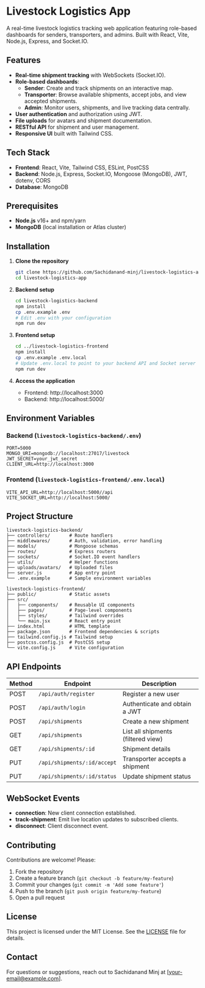 # Livestock Logistics App

A real-time livestock logistics tracking web application featuring role-based dashboards for senders, transporters, and admins. Built with React, Vite, Node.js, Express, and Socket.IO.

## Features

- **Real-time shipment tracking** with WebSockets (Socket.IO).
- **Role-based dashboards**:
  - **Sender**: Create and track shipments on an interactive map.
  - **Transporter**: Browse available shipments, accept jobs, and view accepted shipments.
  - **Admin**: Monitor users, shipments, and live tracking data centrally.
- **User authentication** and authorization using JWT.
- **File uploads** for avatars and shipment documentation.
- **RESTful API** for shipment and user management.
- **Responsive UI** built with Tailwind CSS.

## Tech Stack

- **Frontend**: React, Vite, Tailwind CSS, ESLint, PostCSS
- **Backend**: Node.js, Express, Socket.IO, Mongoose (MongoDB), JWT, dotenv, CORS
- **Database**: MongoDB

## Prerequisites

- **Node.js** v16+ and npm/yarn
- **MongoDB** (local installation or Atlas cluster)

## Installation

1. **Clone the repository**
   ```bash
   git clone https://github.com/Sachidanand-minj/livestock-logistics-app.git
   cd livestock-logistics-app
   ```

2. **Backend setup**
   ```bash
   cd livestock-logistics-backend
   npm install
   cp .env.example .env
   # Edit .env with your configuration
   npm run dev
   ```

3. **Frontend setup**
   ```bash
   cd ../livestock-logistics-frontend
   npm install
   cp .env.example .env.local
   # Update .env.local to point to your backend API and Socket server
   npm run dev
   ```

4. **Access the application**
   - Frontend: http://localhost:3000
   - Backend:  http://localhost:5000/

## Environment Variables

### Backend (`livestock-logistics-backend/.env`)
```
PORT=5000
MONGO_URI=mongodb://localhost:27017/livestock
JWT_SECRET=your_jwt_secret
CLIENT_URL=http://localhost:3000
```

### Frontend (`livestock-logistics-frontend/.env.local`)
```env
VITE_API_URL=http://localhost:5000//api
VITE_SOCKET_URL=http://localhost:5000/
```

## Project Structure

```
livestock-logistics-backend/
├── controllers/       # Route handlers
├── middlewares/       # Auth, validation, error handling
├── models/            # Mongoose schemas
├── routes/            # Express routers
├── sockets/           # Socket.IO event handlers
├── utils/             # Helper functions
├── uploads/avatars/   # Uploaded files
├── server.js          # App entry point
└── .env.example       # Sample environment variables

livestock-logistics-frontend/
├── public/            # Static assets
├── src/
│   ├── components/    # Reusable UI components
│   ├── pages/         # Page-level components
│   ├── styles/        # Tailwind overrides
│   └── main.jsx       # React entry point
├── index.html         # HTML template
├── package.json       # Frontend dependencies & scripts
├── tailwind.config.js # Tailwind setup
├── postcss.config.js  # PostCSS setup
└── vite.config.js     # Vite configuration
```

## API Endpoints

| Method | Endpoint                     | Description                        |
|--------|------------------------------|------------------------------------|
| POST   | `/api/auth/register`         | Register a new user                |
| POST   | `/api/auth/login`            | Authenticate and obtain a JWT      |
| POST   | `/api/shipments`             | Create a new shipment              |
| GET    | `/api/shipments`             | List all shipments (filtered view) |
| GET    | `/api/shipments/:id`         | Shipment details                   |
| PUT    | `/api/shipments/:id/accept`  | Transporter accepts a shipment     |
| PUT    | `/api/shipments/:id/status`  | Update shipment status             |

## WebSocket Events

- **connection**: New client connection established.
- **track-shipment**: Emit live location updates to subscribed clients.
- **disconnect**: Client disconnect event.

## Contributing

Contributions are welcome! Please:

1. Fork the repository
2. Create a feature branch (`git checkout -b feature/my-feature`)
3. Commit your changes (`git commit -m 'Add some feature'`)
4. Push to the branch (`git push origin feature/my-feature`)
5. Open a pull request

## License

This project is licensed under the MIT License. See the [LICENSE](LICENSE) file for details.

## Contact

For questions or suggestions, reach out to Sachidanand Minj at [your-email@example.com].

